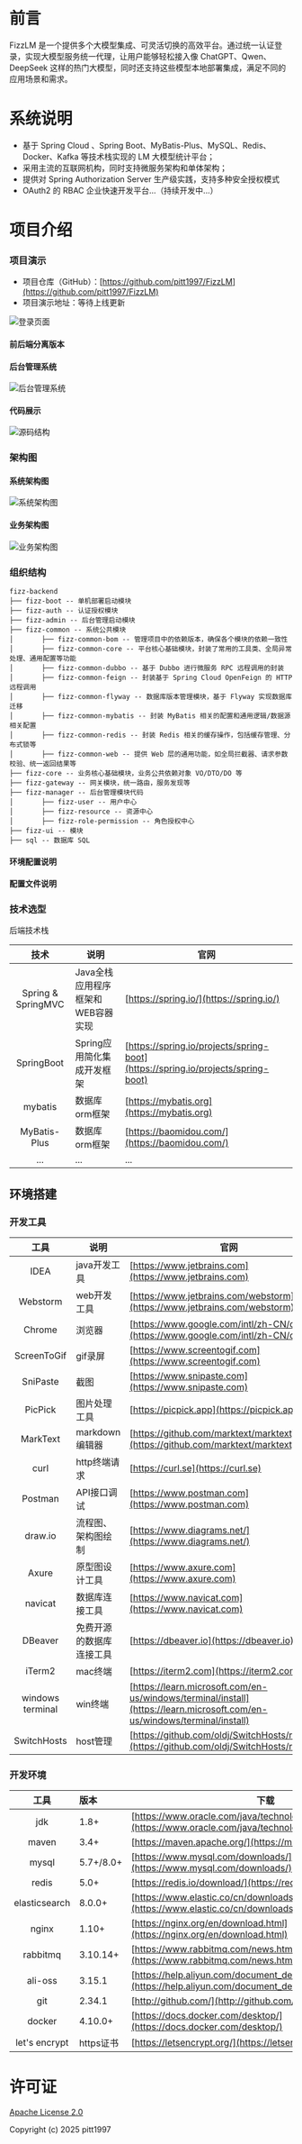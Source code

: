 # 前言

FizzLM 是一个提供多个大模型集成、可灵活切换的高效平台。通过统一认证登录，实现大模型服务统一代理，让用户能够轻松接入像 ChatGPT、Qwen、DeepSeek 这样的热门大模型，同时还支持这些模型本地部署集成，满足不同的应用场景和需求。


# 系统说明

- 基于 Spring Cloud 、Spring Boot、MyBatis-Plus、MySQL、Redis、Docker、Kafka 等技术栈实现的 LM 大模型统计平台；
- 采用主流的互联网机构，同时支持微服务架构和单体架构；
- 提供对 Spring Authorization Server 生产级实践，支持多种安全授权模式
- OAuth2 的 RBAC 企业快速开发平台...（持续开发中...）



# 项目介绍

### 项目演示

- 项目仓库（GitHub）：[https://github.com/pitt1997/FizzLM](https://github.com/pitt1997/FizzLM)
- 项目演示地址：等待上线更新

![登录页面]()

#### 前后端分离版本




#### 后台管理系统

![后台管理系统]()



#### 代码展示

![源码结构]()


### 架构图

#### 系统架构图

![系统架构图]()


#### 业务架构图

![业务架构图]()

### 组织结构

```
fizz-backend
├── fizz-boot -- 单机部署启动模块
├── fizz-auth -- 认证授权模块
├── fizz-admin -- 后台管理启动模块
├── fizz-common -- 系统公共模块
│		├── fizz-common-bom -- 管理项目中的依赖版本，确保各个模块的依赖一致性
│		├── fizz-common-core -- 平台核心基础模块，封装了常用的工具类、全局异常处理、通用配置等功能
│		├── fizz-common-dubbo -- 基于 Dubbo 进行微服务 RPC 远程调用的封装
│		├── fizz-common-feign -- 封装基于 Spring Cloud OpenFeign 的 HTTP 远程调用
│		├── fizz-common-flyway -- 数据库版本管理模块，基于 Flyway 实现数据库迁移
│		├── fizz-common-mybatis -- 封装 MyBatis 相关的配置和通用逻辑/数据源相关配置
│		├── fizz-common-redis -- 封装 Redis 相关的缓存操作，包括缓存管理、分布式锁等
│		├── fizz-common-web -- 提供 Web 层的通用功能，如全局拦截器、请求参数校验、统一返回结果等
├── fizz-core -- 业务核心基础模块，业务公共依赖对象 VO/DTO/DO 等
├── fizz-gateway -- 网关模块，统一路由，服务发现等
├── fizz-manager -- 后台管理模块代码
│		├── fizz-user -- 用户中心
│		├── fizz-resource -- 资源中心
│		├── fizz-role-permission -- 角色授权中心
├── fizz-ui -- 模块
├── sql -- 数据库 SQL
```

#### 环境配置说明



#### 配置文件说明



### 技术选型

后端技术栈

|         技术          | 说明                   | 官网                                                                                                 |
|:-------------------:|----------------------|----------------------------------------------------------------------------------------------------|
| Spring & SpringMVC  | Java全栈应用程序框架和WEB容器实现 | [https://spring.io/](https://spring.io/)                                                           |
|     SpringBoot      | Spring应用简化集成开发框架     | [https://spring.io/projects/spring-boot](https://spring.io/projects/spring-boot)                   |
|       mybatis       | 数据库orm框架             | [https://mybatis.org](https://mybatis.org)                                                       |
|    MyBatis-Plus    | 数据库orm框架             | [https://baomidou.com/](https://baomidou.com/)                                                     |
| ... | ... | ... |




## 环境搭建

### 开发工具

|        工具        | 说明           | 官网                                                                                                           | 
|:----------------:|--------------|--------------------------------------------------------------------------------------------------------------|
|       IDEA       | java开发工具     | [https://www.jetbrains.com](https://www.jetbrains.com)                                                       |
|     Webstorm     | web开发工具      | [https://www.jetbrains.com/webstorm](https://www.jetbrains.com/webstorm)                                     |
|      Chrome      | 浏览器          | [https://www.google.com/intl/zh-CN/chrome](https://www.google.com/intl/zh-CN/chrome)                         |
|   ScreenToGif    | gif录屏        | [https://www.screentogif.com](https://www.screentogif.com)                                                   |
|     SniPaste     | 截图           | [https://www.snipaste.com](https://www.snipaste.com)                                                         |
|     PicPick      | 图片处理工具       | [https://picpick.app](https://picpick.app)                                                                   |
|     MarkText     | markdown编辑器  | [https://github.com/marktext/marktext](https://github.com/marktext/marktext)                                 |
|       curl       | http终端请求     | [https://curl.se](https://curl.se)                                                                           |
|     Postman      | API接口调试      | [https://www.postman.com](https://www.postman.com)                                                           |
|     draw.io      | 流程图、架构图绘制    | [https://www.diagrams.net/](https://www.diagrams.net/)                                                       |
|      Axure       | 原型图设计工具      | [https://www.axure.com](https://www.axure.com)                                                     |
|     navicat      | 数据库连接工具      | [https://www.navicat.com](https://www.navicat.com)                                                           |
|     DBeaver      | 免费开源的数据库连接工具 | [https://dbeaver.io](https://dbeaver.io)                                                                     |
|      iTerm2      | mac终端        | [https://iterm2.com](https://iterm2.com)                                                                     |
| windows terminal | win终端        | [https://learn.microsoft.com/en-us/windows/terminal/install](https://learn.microsoft.com/en-us/windows/terminal/install) |
|   SwitchHosts    | host管理       | [https://github.com/oldj/SwitchHosts/releases](https://github.com/oldj/SwitchHosts/releases)                 |


### 开发环境

|      工具       | 版本        | 下载                                                                                                                     |
|:-------------:|:----------|------------------------------------------------------------------------------------------------------------------------|
|      jdk      | 1.8+      | [https://www.oracle.com/java/technologies/downloads/#java8](https://www.oracle.com/java/technologies/downloads/#java8) |
|     maven     | 3.4+      | [https://maven.apache.org/](https://maven.apache.org/)                                                                 |
|     mysql     | 5.7+/8.0+ | [https://www.mysql.com/downloads/](https://www.mysql.com/downloads/)                                                   |
|     redis     | 5.0+      | [https://redis.io/download/](https://redis.io/download/)                                                               |
| elasticsearch | 8.0.0+    | [https://www.elastic.co/cn/downloads/elasticsearch](https://www.elastic.co/cn/downloads/elasticsearch)                 |
|     nginx     | 1.10+     | [https://nginx.org/en/download.html](https://nginx.org/en/download.html)                                               |
|   rabbitmq    | 3.10.14+  | [https://www.rabbitmq.com/news.html](https://www.rabbitmq.com/news.html)                                               |
|    ali-oss    | 3.15.1    | [https://help.aliyun.com/document_detail/31946.html](https://help.aliyun.com/document_detail/31946.html)               |
|      git      | 2.34.1    | [http://github.com/](http://github.com/)                                                                               |
|    docker     | 4.10.0+   | [https://docs.docker.com/desktop/](https://docs.docker.com/desktop/)                                                   |
| let's encrypt | https证书   | [https://letsencrypt.org/](https://letsencrypt.org/)                                                                   |



# 许可证

[Apache License 2.0](https://github.com/pitt1997/FizzLM/blob/main/LICENSE)

Copyright (c) 2025 pitt1997

